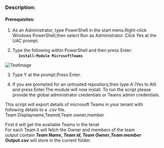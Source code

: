 ### Description:

#### Prerequisites:

1. As an Administrator, type PowerShell in the start menu.Right-click Windows PowerShell,then select Run as Administrator.
Click Yes at the UAC prompt.

2. Type the following within PowerShell and then press Enter:\
&nbsp;&nbsp;&nbsp;&nbsp;&nbsp;**`Install-Module MicrosoftTeams`**
  
  ![TestImage](https://github.com/Geetha63/Test/blob/master/powershell_images/three.png)
  
3. Type Y at the prompt.Press Enter.

4. If you are prompted for an untrusted repository,then type A (Yes to All) and press Enter.The module will now install. 
To run the script please provide the global administrator credentials or Teams admin credentials.

This script will export details of microsoft Teams in your tenant with following details to a .csv file.\
Team Displayname,Teamid,Team owner,member

First it will get the available Teams in the tenat\
For each Team it will fetch the Owner and members of the team\
output contain **_Team Name_, _Team id_, _Team Owner_,_Team member_**\
**Output.csv** will store in the current folder.
